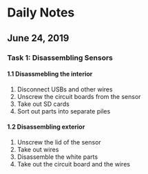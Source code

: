 # Daily Notes
## June 24, 2019
### Task 1: Disassembling Sensors
#### 1.1 Disassmebling the interior
 1. Disconnect USBs and other wires
 2. Unscrew the circuit boards from the sensor
 3. Take out SD cards
 4. Sort out parts into separate piles
#### 1.2 Disassembling exterior
 1. Unscrew the lid of the sensor
 2. Take out wires
 3. Disassemble the white parts
 4. Take out the circuit board and the wires
